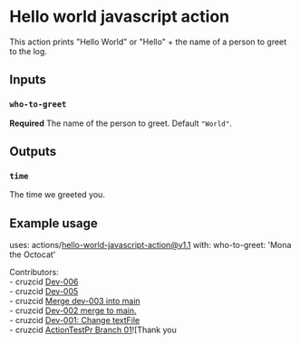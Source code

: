 # Hello world javascript action

This action prints "Hello World" or "Hello" + the name of a person to greet to the log.

## Inputs

### `who-to-greet`

**Required** The name of the person to greet. Default `"World"`.

## Outputs

### `time`

The time we greeted you.

## Example usage

uses: actions/hello-world-javascript-action@v1.1
with:
  who-to-greet: 'Mona the Octocat'

 Contributors:
<br/> - cruzcid <a HREF='https://github.com/cruzcid/hello-world-javascript-action/pull/10'>Dev-006</a><br/> - cruzcid <a HREF='https://github.com/cruzcid/hello-world-javascript-action/pull/9'>Dev-005</a><br/> - cruzcid <a HREF='https://github.com/cruzcid/hello-world-javascript-action/pull/7'>Merge dev-003 into main</a><br/> - cruzcid <a HREF='https://github.com/cruzcid/hello-world-javascript-action/pull/6'>Dev-002 merge to main.</a><br/> - cruzcid <a HREF='https://github.com/cruzcid/hello-world-javascript-action/pull/5'>Dev-001: Change textFile</a><br/> - cruzcid <a HREF='https://github.com/cruzcid/hello-world-javascript-action/pull/3'>ActionTestPr Branch 01</a>![Thank you